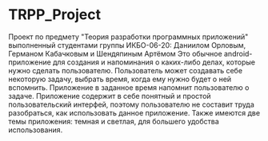 # TRPP_Project
 Проект по предмету "Теория разработки программных приложений" выполненный студентами группы ИКБО-06-20: Даниилом Орловым, Германом Кабачковым и Шендяпиным Артёмом
Это обычное android-приложение для создания и напоминания о каких-либо делах, которые нужно сделать пользователю.
Пользователь может создавать себе некоторую задачу, выбрать время, когда ему нужно будет о ней вспомнить.
Приложение в заданное время напомнит пользователю о задаче.
Приложение содержит в себе понятный и простой пользовательский интерфей, поэтому пользователю не составит труда разобраться, как использовать данное приложение.
Также имеются две темы приложения: темная и светлая, для большего удобства использования.

